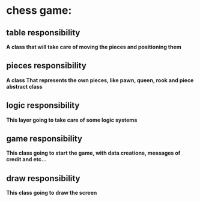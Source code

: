 # chess game:

## table responsibility
**A class that will take care of moving the pieces and positioning them**


## pieces responsibility
**A class That represents the own pieces, like pawn, queen, rook and piece abstract class**


## logic responsibility
**This layer going to take care of some logic systems**


## game responsibility
**This class going to start the game, with data creations, messages of credit and etc...**


## draw responsibility
**This class going to draw the screen**
